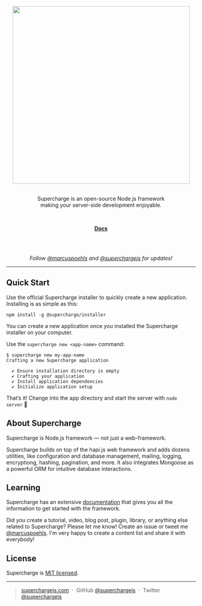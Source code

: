 <div align="center">
  <a href="https://superchargejs.com">
    <img width="471" style="max-width:100%;" src="https://superchargejs.com/images/supercharge-text.svg" />
  </a>
  <br/>
  <br/>
  <p>
    Supercharge is an open-source Node.js framework <br>
    making your server-side development enjoyable.
  </p>
  <br/>
  <p>
    <a href="https://superchargejs.com/docs"><strong>Docs</strong></a>
  </p>
  <br/>
  <br/>
  <p>
    <em>Follow <a href="http://twitter.com/marcuspoehls">@marcuspoehls</a> and <a href="http://twitter.com/superchargejs">@superchargejs</a> for updates!</em>
  </p>
</div>

---


## Quick Start
Use the official Supercharge installer to quickly create a new application. Installing is as simple as this:

```
npm install -g @supercharge/installer
```

You can create a new application once you installed the Supercharge installer on your computer.

Use the `supercharge new <app-name>` command:

```
$ supercharge new my-app-name
Crafting a new Supercharge application

  ✔ Ensure installation directory is empty
  ✔ Crafting your application
  ✔ Install application dependencies
  ✔ Initialize application setup
```

That’s it! Change into the app directory and start the server with `node server` 🚀


## About Supercharge
Supercharge is Node.js framework — not just a web-framework.

Supercharge builds on top of the hapi.js web framework and adds dozens utilities, like configuration and database management, mailing, logging, encryptiong, hashing, pagination, and more. It also integrates Mongoose as a powerful ORM for intuitive database interactions.


## Learning
Supercharge has an extensive [documentation](https://superchargejs.com/docs) that gives you all the information to get started with the framework.

Did you create a tutorial, video, blog post, plugin, library, or anything else related to Supercharge? Please let me know! Create an issue or tweet me [@marcuspoehls](https://twitter.com/marcuspoehls). I'm very happy to create a content list and share it with everybody!


## License
Supercharge is [MIT licensed](https://github.com/superchargejs/framework/blob/master/LICENSE).

---

> [superchargejs.com](https://superchargejs.com) &nbsp;&middot;&nbsp;
> GitHub [@superchargejs](https://github.com/superchargejs/) &nbsp;&middot;&nbsp;
> Twitter [@superchargejs](https://twitter.com/superchargejs)

